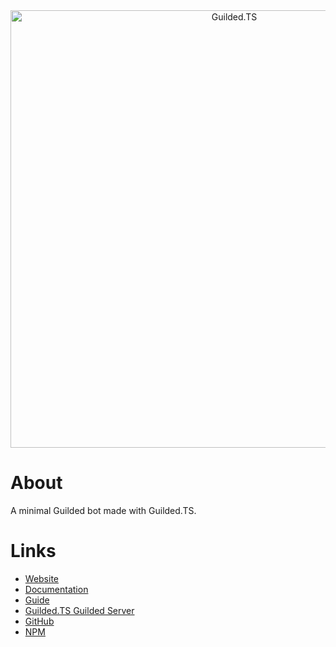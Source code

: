 <div align="center">
    <a href="https://guildedts.js.org">
        <img src="https://guildedts.js.org/banner.png" width="700" alt="Guilded.TS"/>
    </a>
</div>

# About

A minimal Guilded bot made with Guilded.TS.

# Links

-   [Website](https://guildedts.js.org)
-   [Documentation](https://guildedts.js.org/docs)
-   [Guide](https://guildedts.js.org/guide)
-   [Guilded.TS Guilded Server](https://guildedts.js.org/support)
-   [GitHub](https://github.com/guildedts/guilded.ts)
-   [NPM](https://npmjs.com/guilded.ts)
